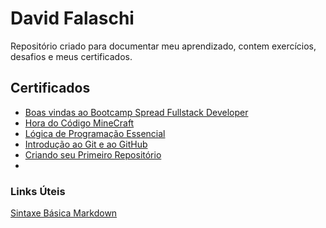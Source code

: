 # David Falaschi
Repositório criado para documentar meu aprendizado, contem exercícios, desafios e meus certificados.

## Certificados
 - [Boas vindas ao Bootcamp Spread Fullstack Developer](https://github.com/Davidsilvasouzans/dio-desafio-github/blob/main/Certificados/Boas%20vindas%20ao%20Bootcamp%20Spread%20Fullstack%20Developer.pdf)
 - [Hora do Código MineCraft](https://github.com/Davidsilvasouzans/dio-desafio-github/blob/main/Certificados/Hora%20do%20C%C3%B3digo%20MineCraft.pdf)
 - [Lógica de Programação Essencial](https://github.com/Davidsilvasouzans/dio-desafio-github/blob/main/Certificados/L%C3%B3gica%20de%20Programa%C3%A7%C3%A3o%20Essencial.pdf)
 - [Introdução ao Git e ao GitHub](https://github.com/Davidsilvasouzans/dio-desafio-github/blob/main/Certificados/Introdu%C3%A7%C3%A3o%20ao%20Git%20e%20ao%20GitHub%20.pdf)
 - [Criando seu Primeiro Repositório](https://github.com/Davidsilvasouzans/dio-desafio-github/blob/main/Certificados/Criando%20seu%20Primeiro%20Reposit%C3%B3rio.pdf)
 - 

### Links Úteis
[Sintaxe Básica Markdown](https://www.markdownguide.org/basic-syntax/)
